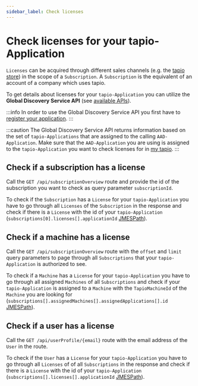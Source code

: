 ```yaml
---
sidebar_label: Check licenses
---
```


# Check licenses for your tapio-Application

`Licenses` can be acquired through different sales channels (e.g. the [tapio store](https://store.tapio.one)) in the scope of a `Subscription`.
A `Subscription` is the equivalent of an account of a company which uses tapio.

To get details about licenses for your `tapio-Application` you can utilize the **Global Discovery Service API** (see [available APIs](./available-apis)).

:::info
In order to use the Global Discovery Service API you first have to [register your application](./register-tapio-application).
:::

:::caution
The Global Discovery Service API returns information based on the set of `tapio-Applications` that are assigned to the calling `AAD-Application`. Make sure that the `AAD-Application` you are using is assigned to the `tapio-Application` you want to check licenses for in [my tapio](https://my.tapio.one).
:::

## Check if a subscription has a license

Call the `GET /api/subscriptionOverview` route and provide the id of the subscription you want to check as query parameter `subscriptionId`.

To check if the `Subscription` has a `License` for your `tapio-Application` you have to go through all `Licenses` of the `Subscription` in the response and check if there is a `License` with the id of your `tapio-Application` (`subscriptions[0].licenses[].applicationId` [JMESPath][jmes-path]).

## Check if a machine has a license

Call the `GET /api/subscriptionOverview` route with the `offset` and `limit` query parameters to page through all `Subscriptions` that your `tapio-Application` is authorized to see.

To check if a `Machine` has a `License` for your `tapio-Application` you have to go through all assigned `Machines` of all `Subscriptions` and check if your `tapio-Application` is assigned to a `Machine` with the `TapioMachineId` of the `Machine` you are looking for (`subscriptions[].assignedMachines[].assignedApplications[].id` [JMESPath][jmes-path]).

## Check if a user has a license

Call the `GET /api/userProfile/{email}` route with the email address of the `User` in the route.

To check if the `User` has a `License` for your `tapio-Application` you have to go through all `Licenses` of of all `Subscriptions` in the response and check if there is a `License` with the id of your `tapio-Application` (`subscriptions[].licenses[].applicationId` [JMESPath][jmes-path]).

[jmes-path]: https://jmespath.org/
